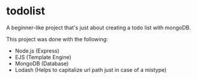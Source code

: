 # todolist
A beginner-like project that's just about creating a todo list with mongoDB.

This project was done with the following:
- Node.js (Express)
- EJS (Template Engine)
- MongoDB (Database)
- Lodash (Helps to capitalize url path just in case of a mistype)


